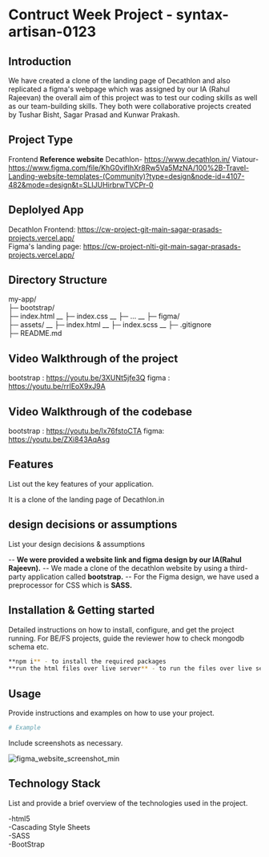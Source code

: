 # Contruct Week Project - syntax-artisan-0123

## Introduction
We have created a clone of the landing page of Decathlon and also replicated a figma's webpage which was assigned by our IA (Rahul Rajeevan)  the overall aim of this project was to test our coding skills as well as our team-building skills. They both were collaborative projects created by Tushar Bisht, Sagar Prasad and Kunwar Prakash.

## Project Type
Frontend
**Reference website**
Decathlon- https://www.decathlon.in/
Viatour-https://www.figma.com/file/KhG0vifIhXr8Rw5Va5MzNA/100%2B-Travel-Landing-website-templates-(Community)?type=design&node-id=4107-482&mode=design&t=SLIJUHirbrwTVCPr-0


## Deplolyed App
Decathlon Frontend: https://cw-project-git-main-sagar-prasads-projects.vercel.app/ <br/>
Figma's landing page: https://cw-project-nlti-git-main-sagar-prasads-projects.vercel.app/

## Directory Structure
my-app/ <br/>
├─ bootstrap/ <br/>
  ├─ index.html __
  ├─ index.css __
  ├─ ... __
├─ figma/ <br/>
  ├─ assets/ __
  ├─ index.html __
  ├─ index.scss __
├─ .gitignore <br/>
├─ README.md <br/>

## Video Walkthrough of the project
bootstrap : https://youtu.be/3XUNt5jfe3Q
figma : https://youtu.be/rrIEoX9xJ9A

## Video Walkthrough of the codebase
bootstrap : https://youtu.be/lx76fstoCTA
figma: https://youtu.be/ZXi843AqAsg

## Features
List out the key features of your application.

It is a clone of the landing page of Decathlon.in 


## design decisions or assumptions
List your design decisions & assumptions

-- **We were provided a website link and figma design by our IA(Rahul Rajeevn).**
-- We made a clone of the decathlon website by using a third-party application called **bootstrap.**
-- For the Figma design, we have used a preprocessor for CSS which is **SASS.**

## Installation & Getting started
Detailed instructions on how to install, configure, and get the project running. For BE/FS projects, guide the reviewer how to check mongodb schema etc.

```bash
**npm i** - to install the required packages
**run the html files over live server** - to run the files over live server
```

## Usage
Provide instructions and examples on how to use your project.


```bash
# Example
```

Include screenshots as necessary.

![figma_website_screenshot_min](https://github.com/Sgrprsd11704088/CW-Project/assets/158509626/c8a52e5b-4891-4a5b-b2b0-7d4a896e7b63)



## Technology Stack
List and provide a brief overview of the technologies used in the project.

-html5 <br />
-Cascading Style Sheets <br />
-SASS <br />
-BootStrap <br />

